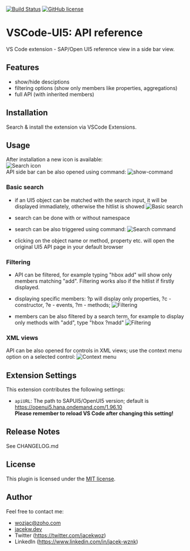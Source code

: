 [![Build Status](https://api.travis-ci.com/wozjac/vscode-ui5-api-reference.svg?branch=main)](https://app.travis-ci.com/wozjac/vscode-ui5-api-reference)
[![GitHub license](https://img.shields.io/github/license/wozjac/vscode-ui5-api-reference)](https://github.com/wozjac/vscode-ui5-api-reference/blob/main/LICENSE)

# VSCode-UI5: API reference

VS Code extension - SAP/Open UI5 reference view in a side bar view.

## Features

- show/hide desciptions
- filtering options (show only members like properties, aggregations)
- full API (with inherited members)

## Installation

Search & install the extension via VSCode Extensions.

## Usage

After installation a new icon is available:  
![Search icon](https://publicrepo.vipserv.org/images/vscode-api/icon-sidebar.png)  
API side bar can be also opened using command:
![show-command](https://publicrepo.vipserv.org/images/vscode-api/show-command.png)

### Basic search

- if an UI5 object can be matched with the search input, it will be displayed immadiately,
  otherwise the hitlist is showed
  ![Basic search](https://publicrepo.vipserv.org/images/vscode-api/basic-search.gif)

- search can be done with or without namespace
- search can be also triggered using command:
  ![Search command](https://publicrepo.vipserv.org/images/vscode-api/search-command.gif)

- clicking on the object name or method, property etc. will open the original UI5 API page in your default browser

### Filtering

- API can be filtered, for example typing "hbox add" will show only members matching "add".
  Filtering works also if the hitlist if firstly displayed.
- displaying specific members: ?p will display only properties, ?c - constructor, ?e - events, ?m - methods;
  ![Filtering](https://publicrepo.vipserv.org/images/vscode-api/search-members1.gif)

- members can be also filtered by a search term, for example to display only methods with "add", type "hbox ?madd"
  ![Filtering](https://publicrepo.vipserv.org/images/vscode-api/search-members2.gif)

### XML views

API can be also opened for controls in XML views; use the context menu option on a selected control:
![Context menu](https://publicrepo.vipserv.org/images/vscode-api/context.gif)

## Extension Settings

This extension contributes the following settings:

- `apiURL`: The path to SAPUI5/OpenUI5 version; default is <https://openui5.hana.ondemand.com/1.96.10>  
  **Please remember to reload VS Code after changing this setting!**

## Release Notes

See CHANGELOG.md

## License

This plugin is licensed under the [MIT license](http://opensource.org/licenses/MIT).

## Author

Feel free to contact me:

- wozjac@zoho.com
- [jacekw.dev](https://jacekw.dev)
- Twitter (<https://twitter.com/jacekwoz>)
- LinkedIn (<https://www.linkedin.com/in/jacek-wznk>)
